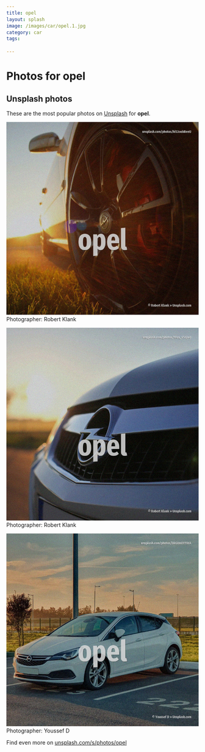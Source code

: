 ```yaml
---
title: opel
layout: splash
image: /images/car/opel.1.jpg
category: car
tags:

---
```

# Photos for opel
 
## Unsplash photos
These are the most popular photos on [Unsplash](https://unsplash.com) for **opel**.
 
![opel](/images/car/opel.1.jpg)
Photographer:  Robert Klank
 
![opel](/images/car/opel.2.jpg)
Photographer:  Robert Klank
 
![opel](/images/car/opel.3.jpg)
Photographer:  Youssef D
 
Find even more on [unsplash.com/s/photos/opel](https://unsplash.com/s/photos/opel)
 
